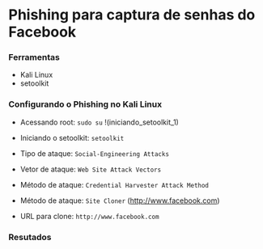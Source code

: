 # Phishing para captura de senhas do Facebook

### Ferramentas

- Kali Linux
- setoolkit

### Configurando o Phishing no Kali Linux

- Acessando root: ``` sudo su ```
!(iniciando_setoolkit_1)

- Iniciando o setoolkit: ``` setoolkit ```


- Tipo de ataque: ``` Social-Engineering Attacks ```


- Vetor de ataque: ``` Web Site Attack Vectors ```


- Método de ataque: ```Credential Harvester Attack Method ```


- Método de ataque: ``` Site Cloner ``` (http://www.facebook.com)


- URL para clone: ``` http://www.facebook.com ```

### Resutados

